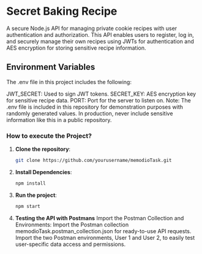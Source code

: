 # Secret Baking Recipe

A secure Node.js API for managing private cookie recipes with user authentication and authorization. This API enables users to register, log in, and securely manage their own recipes using JWTs for authentication and AES encryption for storing sensitive recipe information.

## Environment Variables
The .env file in this project includes the following:

JWT_SECRET: Used to sign JWT tokens.
SECRET_KEY: AES encryption key for sensitive recipe data.
PORT: Port for the server to listen on.
Note: The .env file is included in this repository for demonstration purposes with randomly generated values. In production, never include sensitive information like this in a public repository.

### How to execute the Project?

1. **Clone the repository**:
   ```bash
   git clone https://github.com/yourusername/memodioTask.git
   
2. **Install Dependencies**:
   ```bash
   npm install
   
3. **Run the project**:
   ```bash
   npm start

3. **Testing the API with Postmans**
   Import the Postman Collection and Environments:
      Import the Postman collection memodioTask.postman_collection.json for ready-to-use API requests.
      Import the two Postman environments, User 1 and User 2, to easily test user-specific data access and permissions.
